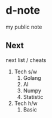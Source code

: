 # d-note

my public note



## Next

next list / cheats

1. Tech s/w
   1. Golang
   2. AI
   3. Numpy
   4. Statistic
2. Tech h/w
   1. Basic

